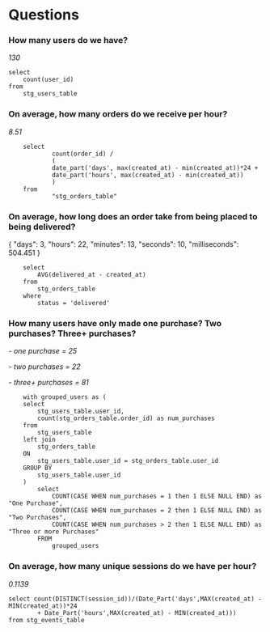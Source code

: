 # Questions
 
### How many users do we have?

*130*

	select 
		count(user_id) 
	from 
		stg_users_table

### On average, how many orders do we receive per hour?

*8.51*
		
		select 
        		count(order_id) /
        		(
        		date_part('days', max(created_at) - min(created_at))*24 +
        		date_part('hours', max(created_at) - min(created_at))
        		)
		from 
				"stg_orders_table"

### On average, how long does an order take from being placed to being delivered?

{ "days": 3, "hours": 22, "minutes": 13, "seconds": 10, "milliseconds": 504.451 }

		select 
			AVG(delivered_at - created_at)
		from 
			stg_orders_table
		where 
			status = 'delivered'

### How many users have only made one purchase? Two purchases? Three+ purchases?

*- one purchase = 25*

*- two purchases = 22*

*- three+ purchases = 81*

		with grouped_users as (
		select
			stg_users_table.user_id,
			count(stg_orders_table.order_id) as num_purchases
		from
			stg_users_table
		left join
			stg_orders_table
		ON
			stg_users_table.user_id = stg_orders_table.user_id
		GROUP BY
			stg_users_table.user_id
		)
			select
				COUNT(CASE WHEN num_purchases = 1 then 1 ELSE NULL END) as "One Purchase",
				COUNT(CASE WHEN num_purchases = 2 then 1 ELSE NULL END) as "Two Purchases",
				COUNT(CASE WHEN num_purchases > 2 then 1 ELSE NULL END) as "Three or more Purchases"
			FROM
				grouped_users

### On average, how many unique sessions do we have per hour?

*0.1139*

	select count(DISTINCT(session_id))/(Date_Part('days',MAX(created_at) - MIN(created_at))*24 
			+ Date_Part('hours',MAX(created_at) - MIN(created_at))) 
	from stg_events_table